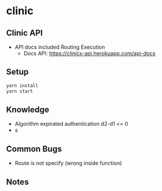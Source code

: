 # clinic

## Clinic API

- API docs included Routing Execution
  - Docs API: <https://clinicx-api.herokuapp.com/api-docs>

## Setup

```js
yarn install
yarn start
```

## Knowledge

- Algorithm expirated authentication d2-d1 <= 0
- s  

## Common Bugs

- Route is not specify (wrong inside function)

## Notes
